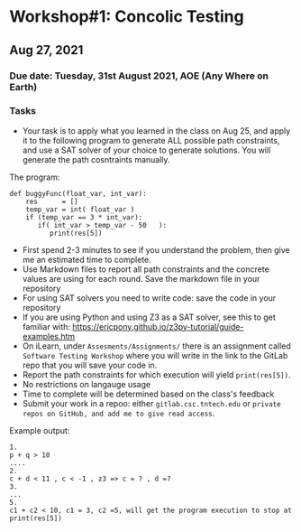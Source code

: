 # Workshop#1: Concolic Testing 

## Aug 27, 2021


### Due date: Tuesday, 31st August 2021, AOE (Any Where on Earth) 

### Tasks 

- Your task is to apply what you learned in the class on Aug 25, and apply it to the following program to generate ALL possible path constraints, and use a SAT solver of your choice to generate solutions. You will generate the path cosntraints manually. 

The program: 

```
def buggyFunc(float_var, int_var):
    res      = []
    temp_var = int( float_var )
    if (temp_var == 3 * int_var):
       if( int_var > temp_var - 50   ):
          print(res[5])
``` 
- First spend 2-3 minutes to see if you understand the problem, then give me an estimated time to complete. 
- Use Markdown files to report all path constraints and the concrete values are using for each round. Save the markdown file in your repository  
- For using SAT solvers you need to write code: save the code in your repository 
- If you are using Python and using Z3 as a SAT solver, see this to get familiar with: https://ericpony.github.io/z3py-tutorial/guide-examples.htm 
- On iLearn, under `Assesments/Assignments/` there is an assignment called `Software Testing Workshop` where you will write in the link to the GitLab repo that you will save your code in. 
- Report the path constraints for which execution will yield `print(res[5])`. 
- No restrictions on langauge usage 
- Time to complete will be determined based on the class's feedback 
- Submit your work in a repoo: either `gitlab.csc.tntech.edu` or `private repos on GitHub, and add me to give read access`. 



Example output: 
```
1. 
p + q > 10 
....
2. 
c + d < 11 , c < -1 , z3 => c = ? , d =? 
3. 
...
5. 
c1 + c2 < 10, c1 = 3, c2 =5, will get the program execution to stop at print(res[5]) 

```